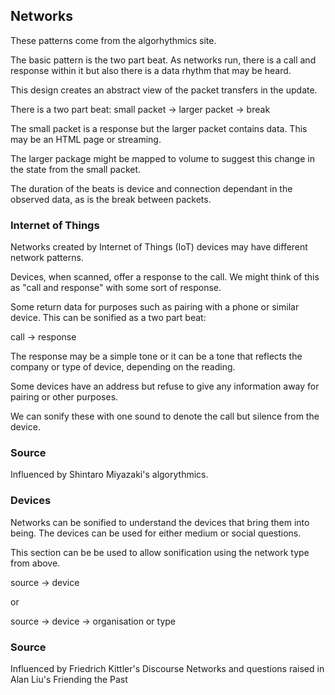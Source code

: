 ## Networks

These patterns come from the algorhythmics site. 

The basic pattern is the two part beat. As networks run, there is a call and response within it but also there is a data rhythm that may be heard. 

This design creates an abstract view of the packet transfers in the update. 

There is a two part beat:
small packet -> larger packet -> break

The small packet is a response but the larger packet contains data. This may be an HTML page or streaming. 

The larger package might be mapped to volume to suggest this change in the state from the small packet. 

The duration of the beats is device and connection dependant in the observed data, as is the break between packets.

### Internet of Things

Networks created by Internet of Things (IoT) devices may have different network patterns. 

Devices, when scanned, offer a response to the call. We might think of this as "call and response" with some sort of response. 

Some return data for purposes such as pairing with a phone or similar device. This can be sonified as a two part beat:

call -> response

The response may be a simple tone or it can be a tone that reflects the company or type of device, depending on the reading. 

Some devices have an address but refuse to give any information away for pairing or other purposes. 

We can sonify these with one sound to denote the call but silence from the device. 
### Source

Influenced by Shintaro Miyazaki's algorythmics.

### Devices

Networks can be sonified to understand the devices that bring them into being. The devices can be used for either medium or social questions.

This section can be be used to allow sonification using the network type from above. 

source -> device

or 

source -> device -> organisation or type


### Source

Influenced by Friedrich Kittler's Discourse Networks and questions raised in Alan Liu's Friending the Past

